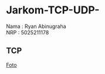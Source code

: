# Jarkom-TCP-UDP-

Nama   : Ryan Abinugraha
<br>
NRP    : 5025211178

## TCP

[Foto](./img/image.png)
